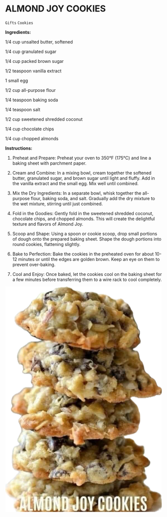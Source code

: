 # ALMOND JOY COOKIES

`Gifts` `Cookies`

**Ingredients:**

1/4 cup unsalted butter, softened

1/4 cup granulated sugar

1/4 cup packed brown sugar

1/2 teaspoon vanilla extract

1 small egg

1/2 cup all-purpose flour

1/4 teaspoon baking soda

1/4 teaspoon salt

1/2 cup sweetened shredded coconut

1/4 cup chocolate chips

1/4 cup chopped almonds

**Instructions:**

1. Preheat and Prepare: Preheat your oven to 350°F (175°C) and line a baking sheet with parchment paper.

2. Cream and Combine: In a mixing bowl, cream together the softened butter, granulated sugar, and brown sugar until light and fluffy. Add in the vanilla extract and the small egg. Mix well until combined.

3. Mix the Dry Ingredients: In a separate bowl, whisk together the all-purpose flour, baking soda, and salt. Gradually add the dry mixture to the wet mixture, stirring until just combined.

4. Fold in the Goodies: Gently fold in the sweetened shredded coconut, chocolate chips, and chopped almonds. This will create the delightful texture and flavors of Almond Joy.

5. Scoop and Shape: Using a spoon or cookie scoop, drop small portions of dough onto the prepared baking sheet. Shape the dough portions into round cookies, flattening slightly.

6. Bake to Perfection: Bake the cookies in the preheated oven for about 10-12 minutes or until the edges are golden brown. Keep an eye on them to prevent over-baking.

7. Cool and Enjoy: Once baked, let the cookies cool on the baking sheet for a few minutes before transferring them to a wire rack to cool completely.

![Image_20231220_075913.png](image/Image_20231220_075913.png)

